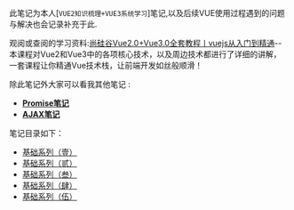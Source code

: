 此笔记为本人[`VUE2知识梳理+VUE3系统学习`]笔记,以及后续VUE使用过程遇到的问题与解决也会记录补充于此.

观阅或查阅的学习资料:[尚硅谷Vue2.0+Vue3.0全套教程丨vuejs从入门到精通](https://www.bilibili.com/video/BV1Zy4y1K7SH)--本课程对Vue2和Vue3中的各项核心技术，以及周边技术都进行了详细的讲解，
一套课程让你精通Vue技术栈，让前端开发如丝般顺滑！

除此笔记外大家可以看我其他笔记 :
- **[Promise笔记](https://github.com/LeiBuDao/Promise_Study)**
- **[AJAX笔记](https://github.com/LeiBuDao/AJAX_Study)** 

笔记目录如下：
- [基础系列（壹）](笔记/基础系列（壹）.md)
- [基础系列（贰）](笔记/基础系列（贰）.md)
- [基础系列（叁）](笔记/基础系列（叁）.md)
- [基础系列（肆）](笔记/基础系列（肆）.md)
- [基础系列（伍）](笔记/基础系列（伍）.md)
